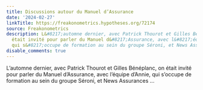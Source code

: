 ```yaml
---
title: Discussions autour du Manuel d’Assurance
date: '2024-02-27'
linkTitle: https://freakonometrics.hypotheses.org/72174
source: Freakonometrics
description: L&#8217;automne dernier, avec Patrick Thourot et Gilles Bénéplanc, on
  était invité pour parler du Manuel d&#8217;Assurance, avec l&#8217;équipe d&#8217;Annie,
  qui s&#8217;occupe de formation au sein du groupe Séroni, et News Assurances ...
disable_comments: true
---
```

L&#8217;automne dernier, avec Patrick Thourot et Gilles Bénéplanc, on était invité pour parler du Manuel d&#8217;Assurance, avec l&#8217;équipe d&#8217;Annie, qui s&#8217;occupe de formation au sein du groupe Séroni, et News Assurances ...